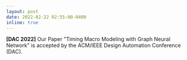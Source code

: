 ```yaml
---
layout: post
date: 2022-02-22 02:55:00-0400
inline: true
---
```


**[DAC 2022]** Our Paper "Timing Macro Modeling with Graph Neural Network" is accepted by the ACM/IEEE Design Automation Conference (DAC).
